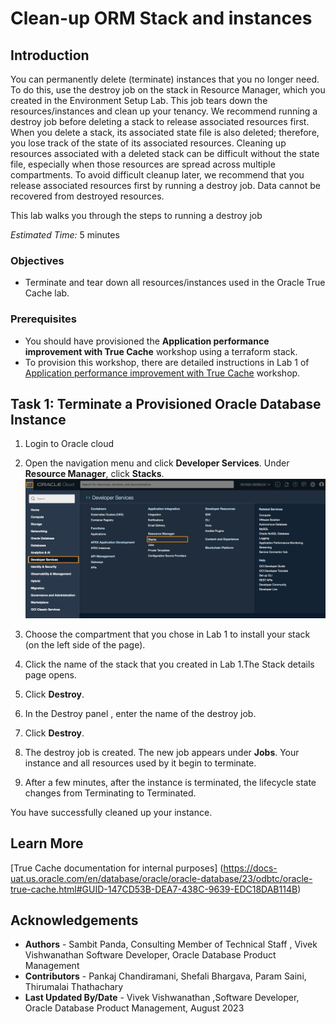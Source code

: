 # Clean-up ORM Stack and instances

## Introduction

You can permanently delete (terminate) instances that you no longer need. To do this, use the destroy job on the stack in Resource Manager, which you created in the Environment Setup Lab. This job  tears down the resources/instances and clean up your tenancy.
We recommend running a destroy job before deleting a stack to release associated resources first. When you delete a stack, its associated state file is also deleted; therefore, you lose track of the state of its associated resources. Cleaning up resources associated with a deleted stack can be difficult without the state file, especially when those resources are spread across multiple compartments. To avoid difficult cleanup later, we recommend that you release associated resources first by running a destroy job.
Data cannot be recovered from destroyed resources.

This lab walks you through the steps to running a destroy job

*Estimated Time:* 5 minutes

### Objectives

- Terminate and tear down all resources/instances used in the Oracle True Cache lab.

### Prerequisites

- You should have provisioned the **Application performance improvement with True Cache** workshop using a terraform stack.
- To provision this workshop, there are detailed instructions in Lab 1 of [Application performance improvement with True Cache](https://apexapps.oracle.com/pls/apex/r/dbpm/livelabs/view-workshop?wid=11454) workshop.

## Task 1: Terminate a Provisioned Oracle Database Instance

1. Login to Oracle cloud

2. Open the navigation menu and click **Developer Services**. Under **Resource Manager**, click **Stacks**.
  ![stack](./images/stack.png " ")

3. Choose the compartment that you chose in Lab 1 to install your stack (on the left side of the page).

4. Click the name of the stack that you created in Lab 1.The Stack details page opens.

5. Click **Destroy**.

6. In the Destroy panel , enter the name of the destroy job.

7. Click **Destroy**.

8. The destroy job is created. The new job appears under **Jobs**. Your instance and all resources used by it begin to terminate.

9. After a few minutes, after the instance is terminated, the lifecycle state changes from Terminating to Terminated.

  You have successfully cleaned up your  instance.

## Learn More
[True Cache documentation for internal purposes] (https://docs-uat.us.oracle.com/en/database/oracle/oracle-database/23/odbtc/oracle-true-cache.html#GUID-147CD53B-DEA7-438C-9639-EDC18DAB114B)


## Acknowledgements
* **Authors** - Sambit Panda, Consulting Member of Technical Staff , Vivek Vishwanathan Software Developer, Oracle Database Product Management
* **Contributors** - Pankaj Chandiramani, Shefali Bhargava, Param Saini, Thirumalai Thathachary
* **Last Updated By/Date** - Vivek Vishwanathan ,Software Developer, Oracle Database Product Management, August 2023
